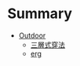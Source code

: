 # Summary

* [Outdoor](README.md)
   * [三層式穿法](outdoor/san_ceng_shi_chuan_fa.md)
   * [erg](erg.md)

